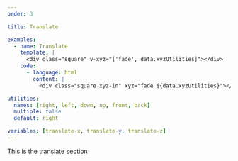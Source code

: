 ```yaml
---
order: 3

title: Translate

examples:
  - name: Translate
    template: |
      <div class="square" v-xyz="['fade', data.xyzUtilities]"></div>
    code:
      - language: html
        content: |
          <div class="square xyz-in" xyz="fade ${data.xyzUtilities}"></div>

utilities:
  names: [right, left, down, up, front, back]
  multiple: false
  default: right

variables: [translate-x, translate-y, translate-z]
---
```


This is the translate section
